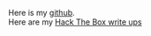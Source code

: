 Here is my [github](https://github.com/nathanvv21).  
Here are my [Hack The Box write ups](/docs/htb-writeups/writeups.md)
